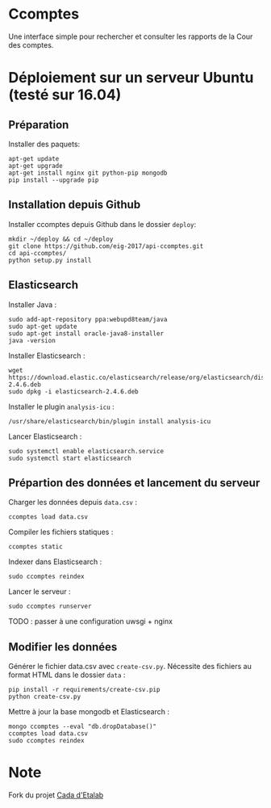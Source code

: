# Ccomptes
Une interface simple pour rechercher et consulter les rapports de la Cour des comptes.


# Déploiement sur un serveur Ubuntu (testé sur 16.04)

## Préparation

Installer des paquets:
```
apt-get update
apt-get upgrade
apt-get install nginx git python-pip mongodb
pip install --upgrade pip
```

## Installation depuis Github
Installer ccomptes depuis Github dans le dossier `deploy`:
```
mkdir ~/deploy && cd ~/deploy
git clone https://github.com/eig-2017/api-ccomptes.git
cd api-ccomptes/
python setup.py install
```

## Elasticsearch
Installer Java :
```
sudo add-apt-repository ppa:webupd8team/java
sudo apt-get update
sudo apt-get install oracle-java8-installer
java -version
```

Installer Elasticsearch :
```
wget https://download.elastic.co/elasticsearch/release/org/elasticsearch/distribution/deb/elasticsearch/2.4.6/elasticsearch-2.4.6.deb
sudo dpkg -i elasticsearch-2.4.6.deb
```

Installer le plugin `analysis-icu` :
```
/usr/share/elasticsearch/bin/plugin install analysis-icu
```

Lancer Elasticsearch :
```
sudo systemctl enable elasticsearch.service
sudo systemctl start elasticsearch
```


## Prépartion des données et lancement du serveur
Charger les données depuis `data.csv` :
```
ccomptes load data.csv
```

Compiler les fichiers statiques :
```
ccomptes static
```

Indexer dans Elasticsearch :
```
sudo ccomptes reindex
```

Lancer le serveur :
```
sudo ccomptes runserver
```

TODO : passer à une configuration uwsgi + nginx


## Modifier les données
Générer le fichier data.csv avec `create-csv.py`. Nécessite des fichiers au format HTML dans le dossier `data` :
```
pip install -r requirements/create-csv.pip
python create-csv.py
```

Mettre à jour la base mongodb et Elasticsearch :
```
mongo ccomptes --eval "db.dropDatabase()"
ccomptes load data.csv
sudo ccomptes reindex
```

# Note

Fork du projet [Cada d'Etalab](https://github.com/etalab/cada)
